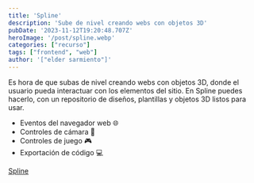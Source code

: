 ```yaml
---
title: 'Spline'
description: 'Sube de nivel creando webs con objetos 3D'
pubDate: '2023-11-12T19:20:48.707Z'
heroImage: '/post/spline.webp'
categories: ["recurso"]
tags: ["frontend", "web"]
author: '["elder sarmiento"]'
---
```


Es hora de que subas de nivel creando webs con objetos 3D, donde el usuario pueda interactuar con los elementos del sitio. En Spline puedes hacerlo, con un repositorio de diseños, plantillas y objetos 3D listos para usar.

- Eventos del navegador web 🌐
- Controles de cámara 🎥
- Controles de juego 🎮
- Exportación de código 💻

<a href="https://spline.design/" target="_blank">Spline</a>



